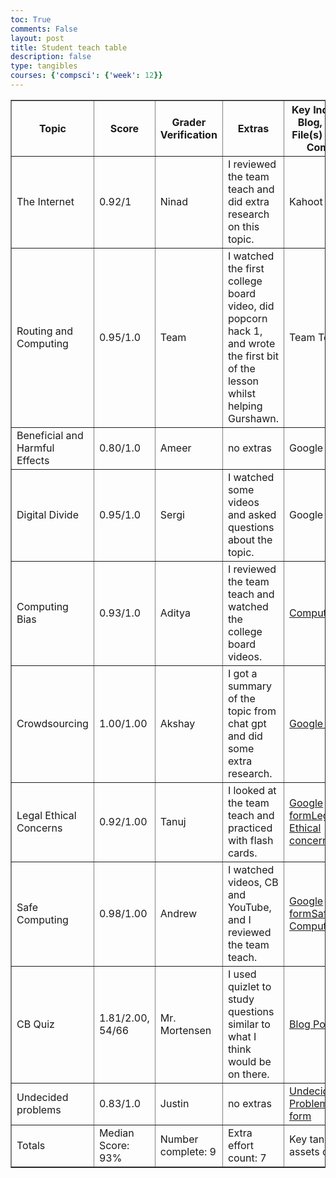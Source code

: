 ```yaml
---
toc: True
comments: False
layout: post
title: Student teach table
description: false
type: tangibles
courses: {'compsci': {'week': 12}}
---
```


<table border="1">
  <thead>
    <tr>
      <th>Topic</th>
      <th>Score</th>
      <th>Grader Verification</th>
      <th>Extras</th>
      <th>Key Indicators: Blog, GitHub File(s) and Key Commits</th>
    </tr>
  </thead>
  <tbody>
    <tr>
      <td>The Internet</td>
      <td>0.92/1</td>
      <td>Ninad</td>
      <td>I reviewed the team teach and did extra research on this topic.</td>
      <td>Kahoot</td>
      <td></td>
    </tr>
    <tr>
      <td>Routing and Computing</td>
      <td>0.95/1.0</td>
      <td>Team</td>
      <td>I watched the first college board video, did popcorn hack 1, and wrote the first bit of the lesson whilst helping Gurshawn.</td>
      <td>Team Teach</td>
      <td></td>
    </tr>
    <tr>
      <td>Beneficial and Harmful Effects</td>
      <td>0.80/1.0</td>
      <td>Ameer</td>
      <td>no extras</td>
      <td>Google form</td>
      <td></td>
    </tr>
    <tr>
      <td>Digital Divide</td>
      <td>0.95/1.0</td>
      <td>Sergi</td>
      <td>I watched some videos and asked questions about the topic.</td>
      <td>Google Form</td>
      <td></td>
    </tr>
    <tr>
      <td>Computing Bias</td>
      <td>0.93/1.0</td>
      <td>Aditya</td>
      <td>I reviewed the team teach and watched the college board videos.</td>
      <td><a href="https://nighthawkcoders.github.io/teacher_portfolio//2023/12/11/P2_student_Computing-Bias_IPYNB_2_.html">Computing Bias</a></td>
      <td></td>
    </tr>
    <tr>
      <td>Crowdsourcing</td>
      <td>1.00/1.00</td>
      <td>Akshay</td>
      <td>I got a summary of the topic from chat gpt and did some extra research.</td>
      <td><a href="https://docs.google.com/forms/d/e/1FAIpQLSepHm1GaMhPht17Qm-7ntihi1_4VCFdLPgzjYy2Hlimd4bUwA/viewscore?viewscore=AE0zAgC1V7OugjV5hIEqnDQH3YOdwgxdFrbs7_er7FNgySsaJXQtGRMiov_ifCXjHl67G58">Google form</a></td>
      <td></td>
    </tr>
    <tr>
      <td>Legal Ethical Concerns</td>
      <td>0.92/1.00</td>
      <td>Tanuj</td>
      <td>I looked at the team teach and practiced with flash cards.</td>
      <td><a href="https://docs.google.com/forms/d/e/1FAIpQLSdbVlNG-KRIOsdhpqm9DBcdtxqDefy9GF1qi4kdIWgvH8bbbg/viewscore?viewscore=AE0zAgB2PZUayteDJVoN03PLmTGAG_15SWcst7P4wDSqB-h3b2HFgb-QwfM5ZgXOp7_EgfQ">Google form</a><a href="">Legal and Ethical concerns</a></td>
      <td></td>
    </tr>
    <tr>
      <td>Safe Computing</td>
      <td>0.98/1.00</td>
      <td>Andrew</td>
      <td>I watched videos, CB and YouTube, and I reviewed the team teach.</td>
      <td><a href="https://docs.google.com/forms/d/e/1FAIpQLSciW2h1uQNCS8xZK7GAZO5uliuQh7e_aFesTr3DMs-tZxCXag/viewscore?viewscore=AE0zAgBWKCkFlqtUD0yQOVAciY3QESVGAVm6quGR6BZPcBZgwaBJIOumVjELf4i3EXc-u84">Google form</a><a href="https://lincolnc2008.github.io/student3//2023/12/21/Safe_computing_IPYNB_2_.html">Safe Computing</a></td>
      <td></td>
    </tr>
    <tr>
      <td>CB Quiz</td>
      <td>1.81/2.00, 54/66</td>
      <td>Mr. Mortensen</td>
      <td>I used quizlet to study questions similar to what I think would be on there.</td>
      <td><a href="https://lincolnc2008.github.io/student3//2023/12/20/CB-MC_IPYNB_2_.html">Blog Post</a></td>
      <td></td>
    </tr>
    <tr>
        <td>Undecided problems</td>
      <td>0.83/1.0</td>
      <td>Justin</td>
      <td>no extras</td>
      <td><a href="https://nighthawkcoders.github.io/teacher_portfolio//2023/12/13/P2_student_UndecidedProblems_IPYNB_2_.html">Undecided Problems</a><a href="https://docs.google.com/forms/d/e/1FAIpQLScdkCjjYFUBdRN9O1icNyhM5hWNue0VzPXlCZ5q3QGGsN_Vsw/viewscore?viewscore=AE0zAgDEhtQbRPIkGwWoLSDyy5ACN_D-EzPq_ToadNtt9jpi987MDrzJn8XJ50ACXA">Google form</a>
</td>
      <td></td>
    </tr>
    <tr>
      <td>Totals</td>
      <td>Median Score: 93%</td>
      <td>Number complete: 9</td>
      <td>Extra effort count: 7</td>
      <td>Key tangible assets count:9</td>
      <td></td>
    </tr>
  </tbody>
</table>
